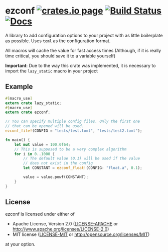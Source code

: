 ezconf [![crates.io page](http://meritbadge.herokuapp.com/ezconf)](https://crates.io/crates/ezconf) [![Build Status](https://travis-ci.org/Rahix/ezconf.svg?branch=master)](https://travis-ci.org/Rahix/ezconf) [![Docs](https://img.shields.io/badge/docs-0.2.0-blue.svg)](https://rahix.github.io/ezconf) 
======



A library to add configuration options to your project with as little
boilerplate as possible. Uses `toml` as the configuration format.

All macros will cache the value for fast access times (Although, if it is
really time critical, you should save it to a variable yourself)

**Important**: Due to the way this crate was implemented, it is necessary
to import the `lazy_static` macro in your project

## Example ##

```rust
#[macro_use]
extern crate lazy_static;
#[macro_use]
extern crate ezconf;

// You can specify multiple config files. Only the first one
// that can be opened will be used.
ezconf_file!(CONFIG = "tests/test.toml", "tests/test2.toml");

fn main() {
    let mut value = 100.0f64;
    // This is supposed to be a very complex algorithm
    for i in 0..1000 {
        // The default value (0.1) will be used if the value
        // does not exist in the config
        let CONSTANT = ezconf_float!(CONFIG: "float.a", 0.1);

        value = value.powf(CONSTANT);
    }
}
```

## License ##
ezconf is licensed under either of

 * Apache License, Version 2.0 ([LICENSE-APACHE](LICENSE-APACHE) or http://www.apache.org/licenses/LICENSE-2.0)
 * MIT license ([LICENSE-MIT](LICENSE-MIT) or http://opensource.org/licenses/MIT)

at your option.

